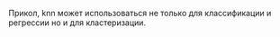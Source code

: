Прикол, knn может использоваться не только для классификации и  регрессии но и для кластеризации. 

